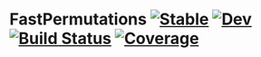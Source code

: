 # FastPermutations [![Stable](https://img.shields.io/badge/docs-stable-blue.svg)](https://jipolanco.github.io/FastPermutations.jl/stable) [![Dev](https://img.shields.io/badge/docs-dev-blue.svg)](https://jipolanco.github.io/FastPermutations.jl/dev) [![Build Status](https://github.com/jipolanco/FastPermutations.jl/workflows/CI/badge.svg)](https://github.com/jipolanco/FastPermutations.jl/actions) [![Coverage](https://codecov.io/gh/jipolanco/FastPermutations.jl/branch/master/graph/badge.svg)](https://codecov.io/gh/jipolanco/FastPermutations.jl)
